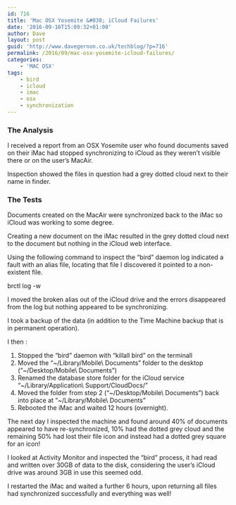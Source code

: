```yaml
---
id: 716
title: 'Mac OSX Yosemite &#038; iCloud Failures'
date: '2016-09-16T15:09:32+01:00'
author: Dave
layout: post
guid: 'http://www.davegernon.co.uk/techblog/?p=716'
permalink: /2016/09/mac-osx-yosemite-icloud-failures/
categories:
    - 'MAC OSX'
tags:
    - bird
    - icloud
    - imac
    - osx
    - synchronization
---
```


### The Analysis

I received a report from an OSX Yosemite user who found documents saved on their iMac had stopped synchronizing to iCloud as they weren’t visible there or on the user’s MacAir.

Inspection showed the files in question had a grey dotted cloud next to their name in finder.

### The Tests

Documents created on the MacAir were synchronized back to the iMac so iCloud was working to some degree.

Creating a new document on the iMac resulted in the grey dotted cloud next to the document but nothing in the iCloud web interface.

Using the following command to inspect the “bird” daemon log indicated a fault with an alias file, locating that file I discovered it pointed to a non-existent file.

brctl log -w

I moved the broken alias out of the iCloud drive and the errors disappeared from the log but nothing appeared to be synchronizing.

I took a backup of the data (in addition to the Time Machine backup that is in permanent operation).

I then :

1. Stopped the “bird” daemon with “killall bird” on the terminall
2. Moved the “~/Library/Mobile\\ Documents” folder to the desktop (“~/Desktop/Mobile\\ Documents”)
3. Renamed the database store folder for the iCloud service “~/Library/Application\\ Support/CloudDocs/”
4. Moved the folder from step 2 (“~/Desktop/Mobile\\ Documents”) back into place at “~/Library/Mobile\\ Documents”
5. Rebooted the iMac and waited 12 hours (overnight).

The next day I inspected the machine and found around 40% of documents appeared to have re-synchronized, 10% had the dotted grey cloud and the remaining 50% had lost their file icon and instead had a dotted grey square for an icon!

I looked at Activity Monitor and inspected the “bird” process, it had read and written over 30GB of data to the disk, considering the user’s iCloud drive was around 3GB in use this seemed odd.

I restarted the iMac and waited a further 6 hours, upon returning all files had synchronized successfully and everything was well!